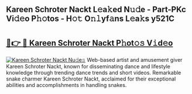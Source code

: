 ## Kareen Schroter Nackt L𝚎a𝚔ed N𝚞𝚍e - Part-PKc Vi𝚍𝚎o P𝚑𝚘tos - H𝚘𝚝 O𝚗𝚕yf𝚊ns L𝚎a𝚔s y521C

# <h2><a href="http://kfep8a.oniu.top/?m=Kareen+Schroter+Nackt">🔗👉 🔴 Kareen Schroter Nackt P𝚑ot𝚘𝚜 V𝚒d𝚎o</a></h2>

[![Kareen Schroter Nackt Nu𝚍e𝚜](https://i.imgur.com/0qMVB7G.gif)](http://kfep8a.oniu.top/?m=Kareen+Schroter+Nackt)
Web-based artist and amusement giver Kareen Schroter Nackt, known for disseminating dance and lifestyle knowledge through trending dance trends and short videos. Remarkable snake charmer Kareen Schroter Nackt, acclaimed for their exceptional abilities and accomplishments in handling snakes.  
